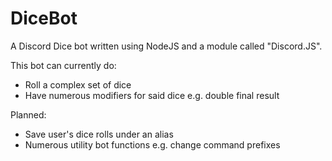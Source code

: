 # DiceBot

A Discord Dice bot written using NodeJS and a module called "Discord.JS".

This bot can currently do:
* Roll a complex set of dice
* Have numerous modifiers for said dice e.g. double final result

Planned:
* Save user's dice rolls under an alias
* Numerous utility bot functions e.g. change command prefixes
